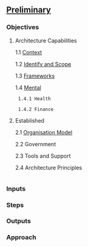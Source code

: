 

## [Preliminary](index.html)



### Objectives

1. Architecture Capabilities

    1.1 [Context](context.html)
    
    1.2 [Identify and Scope](scope.html)
    
    1.3 [Frameworks](frame.html)
    
    1.4 [Mental](mental.html)
    
        1.4.1 Health
        
        1.4.2 Finance





2. Established

    2.1 [Organisation Model](model.html)
    
    2.2 Government
    
    2.3 Tools and Support
    
    2.4 Architecture Principles
    
    
``` markdown

```

### Inputs


### Steps

### Outputs

### Approach


